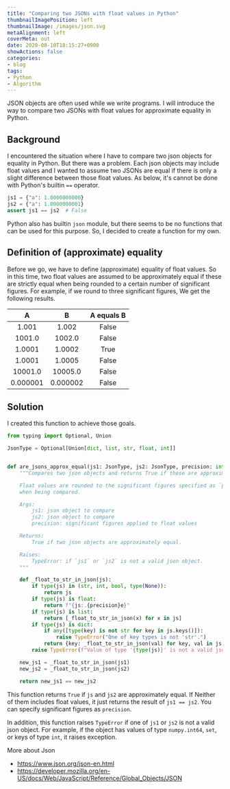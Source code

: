 ```yaml
---
title: "Comparing two JSONs with float values in Python"
thumbnailImagePosition: left
thumbnailImage: /images/json.svg
metaAlignment: left
coverMeta: out
date: 2020-08-10T18:15:27+0900
showActions: false
categories:
- blog
tags:
- Python
- Algorithm
---
```


JSON objects are often used while we write programs. 
I will introduce the way to compare two JSONs with float values for approximate equality in Python.
<!--more-->

## Background
I encountered the situation where I have to compare two json objects for equality in Python.
But there was a problem.
Each json objects may include float values and I wanted to assume two JSONs are equal if there is only a slight difference between those float values.
As below, it's cannot be done with Python's builtin `==` operator.

```python
js1 = {"a": 1.0000000000}
js2 = {"a": 1.0000000001}
assert js1 == js2  # False
```

Python also has builtin `json` module, but there seems to be no functions that can be used for this purpose.
So, I decided to create a function for my own.

## Definition of (approximate) equality
Before we go, we have to define (approximate) equality of float values.
So in this time, two float values are assumed to be approximately equal if these are strictly equal when being rounded to a certain number of significant figures.
For example, if we round to three significant figures, We get the following results.

|A|B|A equals B|
|:-:|:-:|:-:|
|1.001|1.002|False|
|1001.0|1002.0|False|
|1.0001|1.0002|True|
|1.0001|1.0005|False|
|10001.0|10005.0|False|
|0.000001|0.000002|False|

## Solution
I created this function to achieve those goals.

```python
from typing import Optional, Union

JsonType = Optional[Union[dict, list, str, float, int]]


def are_jsons_approx_equal(js1: JsonType, js2: JsonType, precision: int) -> bool:
    """Compares two json objects and returns True if these are approximately equal.

    Float values are rounded to the significant figures specified as `precision`
    when being compared.

    Args:
        js1: json object to compare
        js2: json object to compare
        precision: significant figures applied to float values

    Returns:
        True if two json objects are approximately equal.

    Raises:
        TypeError: if `js1` or `js2` is not a valid json object.
    """

    def _float_to_str_in_json(js):
        if type(js) in (str, int, bool, type(None)):
            return js
        if type(js) is float:
            return f"{js:.{precision}e}"
        if type(js) is list:
            return [_float_to_str_in_json(x) for x in js]
        if type(js) is dict:
            if any([type(key) is not str for key in js.keys()]):
                raise TypeError("One of key types is not 'str'.")
            return {key: _float_to_str_in_json(val) for key, val in js.items()}
        raise TypeError(f"Value of type '{type(js)}' is not a valid json object.")

    new_js1 = _float_to_str_in_json(js1)
    new_js2 = _float_to_str_in_json(js2)

    return new_js1 == new_js2
```

This function returns `True` if `js` and `js2` are approximately equal.
If Neither of them includes float values, it just returns the result of `js1 == js2`.
You can specify significant figures as `precision`.

In addition, this function raises `TypeError` if one of `js1` or `js2` is not a valid json object.
For example, if the object has values of type `numpy.int64`, `set`, or keys of type `int`, it raises exception.

More about Json 
- https://www.json.org/json-en.html
- https://developer.mozilla.org/en-US/docs/Web/JavaScript/Reference/Global_Objects/JSON
